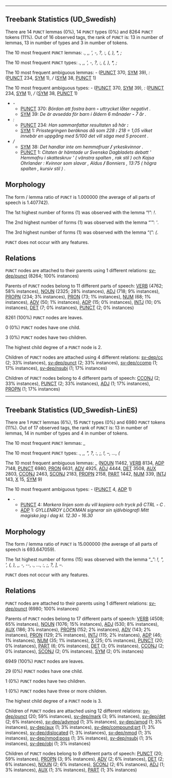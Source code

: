 

--------------------------------------------------------------------------------

## Treebank Statistics (UD_Swedish)

There are 14 `PUNCT` lemmas (0%), 14 `PUNCT` types (0%) and 8264 `PUNCT` tokens (11%).
Out of 16 observed tags, the rank of `PUNCT` is: 13 in number of lemmas, 13 in number of types and 3 in number of tokens.

The 10 most frequent `PUNCT` lemmas: <em>., ,, ', -, ?, :, (, ), *, ;</em>

The 10 most frequent `PUNCT` types:  <em>., ,, ', -, ?, :, (, ), *, ;</em>

The 10 most frequent ambiguous lemmas: <em>-</em> ([PUNCT]() 370, [SYM]() 39), <em>:</em> ([PUNCT]() 234, [SYM]() 1), <em>/</em> ([SYM]() 38, [PUNCT]() 1)

The 10 most frequent ambiguous types:  <em>-</em> ([PUNCT]() 370, [SYM]() 39), <em>:</em> ([PUNCT]() 234, [SYM]() 1), <em>/</em> ([SYM]() 38, [PUNCT]() 1)


* <em>-</em>
  * [PUNCT]() 370: <em>Bördan att fostra barn <b>-</b> uttrycket låter negativt .</em>
  * [SYM]() 39: <em>De är avsedda för barn i åldern 6 månader <b>-</b> 7 år .</em>
* <em>:</em>
  * [PUNCT]() 234: <em>Han sammanfattar resultaten så här <b>:</b></em>
  * [SYM]() 1: <em>Prisstegringen beräknas då som 228 <b>:</b> 218 = 1,05 vilket innebär en uppgång med 5/100 det vill säga med 5 procent .</em>
* <em>/</em>
  * [SYM]() 38: <em>Det handlar inte om hemmafruar <b>/</b> yrkeskvinnor .</em>
  * [PUNCT]() 1: <em>Citaten är hämtade ur Svenska Dagbladets debatt ' Hemmafru i skatteskruv ' ( vänstra spalten , rak stil ) och Kajsa Ohrlander : Kvinnor som slavar , Aldus <b>/</b> Bonniers , 13:75 ( högra spalten , kursiv stil ) .</em>

## Morphology

The form / lemma ratio of `PUNCT` is 1.000000 (the average of all parts of speech is 1.407742).

The 1st highest number of forms (1) was observed with the lemma “!”: <em>!</em>.

The 2nd highest number of forms (1) was observed with the lemma “'”: <em>'</em>.

The 3rd highest number of forms (1) was observed with the lemma “(”: <em>(</em>.

`PUNCT` does not occur with any features.


## Relations

`PUNCT` nodes are attached to their parents using 1 different relations: [sv-dep/punct]() (8264; 100% instances)

Parents of `PUNCT` nodes belong to 11 different parts of speech: [VERB]() (4762; 58% instances), [NOUN]() (2325; 28% instances), [ADJ]() (718; 9% instances), [PROPN]() (234; 3% instances), [PRON]() (73; 1% instances), [NUM]() (68; 1% instances), [ADV]() (50; 1% instances), [ADP]() (15; 0% instances), [INTJ]() (10; 0% instances), [DET]() (7; 0% instances), [PUNCT]() (2; 0% instances)

8261 (100%) `PUNCT` nodes are leaves.

0 (0%) `PUNCT` nodes have one child.

3 (0%) `PUNCT` nodes have two children.

The highest child degree of a `PUNCT` node is 2.

Children of `PUNCT` nodes are attached using 4 different relations: [sv-dep/cc]() (2; 33% instances), [sv-dep/punct]() (2; 33% instances), [sv-dep/ccomp]() (1; 17% instances), [sv-dep/nsubj]() (1; 17% instances)

Children of `PUNCT` nodes belong to 4 different parts of speech: [CCONJ]() (2; 33% instances), [PUNCT]() (2; 33% instances), [ADJ]() (1; 17% instances), [PROPN]() (1; 17% instances)



--------------------------------------------------------------------------------

## Treebank Statistics (UD_Swedish-LinES)

There are 1 `PUNCT` lemmas (6%), 15 `PUNCT` types (0%) and 6980 `PUNCT` tokens (11%).
Out of 17 observed tags, the rank of `PUNCT` is: 13 in number of lemmas, 14 in number of types and 4 in number of tokens.

The 10 most frequent `PUNCT` lemmas: <em>_</em>

The 10 most frequent `PUNCT` types:  <em>., ,, ", ?, :, ;, !, –, ..., (</em>

The 10 most frequent ambiguous lemmas: <em>_</em> ([NOUN]() 11462, [VERB]() 8134, [ADP]() 7148, [PUNCT]() 6980, [PRON]() 6631, [ADV]() 4925, [ADJ]() 4444, [DET]() 3508, [AUX]() 2803, [CCONJ]() 2463, [SCONJ]() 2183, [PROPN]() 2158, [PART]() 1442, [NUM]() 339, [INTJ]() 143, [X]() 15, [SYM]() 9)

The 10 most frequent ambiguous types:  <em>-</em> ([PUNCT]() 4, [ADP]() 1)


* <em>-</em>
  * [PUNCT]() 4: <em>Markera linjen som du vill kopiera och tryck på CTRL <b>-</b> C .</em>
  * [ADP]() 1: <em>GYLLENROY LOCKMAN signerar sin självbiografi Mitt magiska jag i dag kl. 12.30 <b>-</b> 16.30</em>

## Morphology

The form / lemma ratio of `PUNCT` is 15.000000 (the average of all parts of speech is 693.647059).

The 1st highest number of forms (15) was observed with the lemma “_”: <em>!, ", ', (, ), ,, -, --, ., ..., :, ;, ?, ], –</em>.

`PUNCT` does not occur with any features.


## Relations

`PUNCT` nodes are attached to their parents using 1 different relations: [sv-dep/punct]() (6980; 100% instances)

Parents of `PUNCT` nodes belong to 17 different parts of speech: [VERB]() (4508; 65% instances), [NOUN]() (1076; 15% instances), [ADJ]() (530; 8% instances), [AUX]() (186; 3% instances), [PROPN]() (152; 2% instances), [ADV]() (143; 2% instances), [PRON]() (129; 2% instances), [INTJ]() (115; 2% instances), [ADP]() (46; 1% instances), [NUM]() (35; 1% instances), [X]() (25; 0% instances), [PUNCT]() (20; 0% instances), [PART]() (6; 0% instances), [DET]() (3; 0% instances), [CCONJ]() (2; 0% instances), [SCONJ]() (2; 0% instances), [SYM]() (2; 0% instances)

6949 (100%) `PUNCT` nodes are leaves.

29 (0%) `PUNCT` nodes have one child.

1 (0%) `PUNCT` nodes have two children.

1 (0%) `PUNCT` nodes have three or more children.

The highest child degree of a `PUNCT` node is 3.

Children of `PUNCT` nodes are attached using 12 different relations: [sv-dep/punct]() (20; 59% instances), [sv-dep/mark]() (3; 9% instances), [sv-dep/det]() (2; 6% instances), [sv-dep/advmod]() (1; 3% instances), [sv-dep/amod]() (1; 3% instances), [sv-dep/aux]() (1; 3% instances), [sv-dep/compound:prt]() (1; 3% instances), [sv-dep/dislocated]() (1; 3% instances), [sv-dep/nmod]() (1; 3% instances), [sv-dep/nmod:poss]() (1; 3% instances), [sv-dep/nsubj]() (1; 3% instances), [sv-dep/obj]() (1; 3% instances)

Children of `PUNCT` nodes belong to 9 different parts of speech: [PUNCT]() (20; 59% instances), [PROPN]() (3; 9% instances), [ADV]() (2; 6% instances), [DET]() (2; 6% instances), [NOUN]() (2; 6% instances), [SCONJ]() (2; 6% instances), [ADJ]() (1; 3% instances), [AUX]() (1; 3% instances), [PART]() (1; 3% instances)

